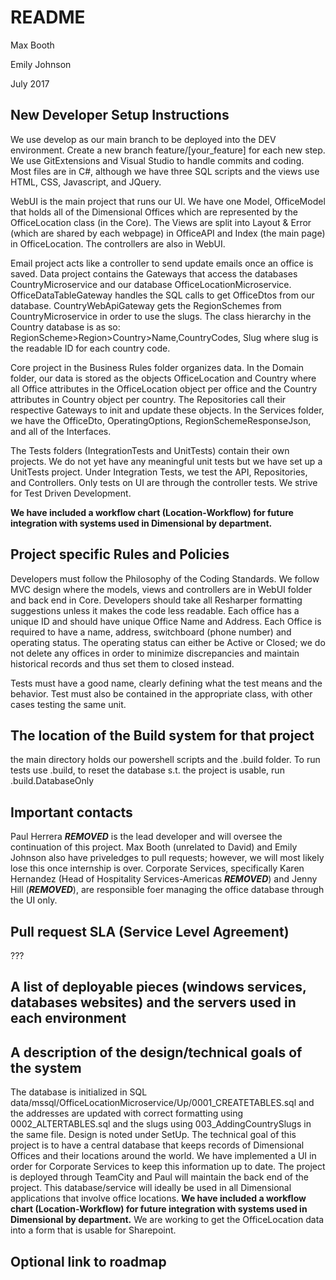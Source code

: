 # README

Max Booth

Emily Johnson

July 2017



## New Developer Setup Instructions
We use develop as our main branch to be deployed into the DEV environment. Create a new branch feature/[your_feature] 
for each new step. We use GitExtensions and Visual Studio to handle commits and coding. Most files are 
in C#, although we have three SQL scripts and the views use HTML, CSS, Javascript, and JQuery.

WebUI is the main project that runs our UI. We have one Model, OfficeModel that holds all of the Dimensional 
Offices which are represented by the OfficeLocation class (in the Core). The Views are split into Layout 
& Error (which are shared by each webpage) in OfficeAPI and Index (the main page) in OfficeLocation. The 
controllers are also in WebUI.

Email project acts like a controller to send update emails once an office is saved.
Data project contains the Gateways that access the databases CountryMicroservice and our database 
OfficeLocationMicroservice. OfficeDataTableGateway handles the SQL calls to get OfficeDtos from our 
database. CountryWebApiGateway gets the RegionSchemes from CountryMicroservice in order to use the 
slugs. The class hierarchy in the Country database is as so: RegionScheme>Region>Country>Name,CountryCodes,
Slug where slug is the readable ID for each country code.

Core project in the Business Rules folder organizes data. In the Domain folder, our data is stored as the objects 
OfficeLocation and Country where all Office attributes in the OfficeLocation object per office 
and the Country attributes in Country object per country. The Repositories call their respective Gateways 
to init and update these objects.
In the Services folder, we have the OfficeDto, OperatingOptions, RegionSchemeResponseJson, and all of the Interfaces.

The Tests folders (IntegrationTests and UnitTests) contain their own projects. We do not yet have any 
meaningful unit tests but we have set up a UnitTests project. Under Integration Tests, we test the API, 
Repositories, and Controllers. Only tests on UI are through the controller tests. We strive for Test Driven 
Development.

**We have included a workflow chart (Location-Workflow) for future integration with systems used in 
Dimensional by department.**

## Project specific Rules and Policies
Developers must follow the Philosophy of the Coding Standards. We follow MVC design where the models, views 
and controllers are in WebUI folder and back end in Core. Developers should take all Resharper formatting 
suggestions unless it makes the code less readable. Each office has a unique ID and should have unique Office 
Name and Address. Each Office is required to have a name, address, switchboard (phone number) and operating 
status. The operating status can either be Active or Closed; we do not delete any offices in order to minimize 
discrepancies and maintain historical records and thus set them to closed instead.

Tests must have a good name, clearly defining what the test means and the behavior. Test must also be contained 
in the appropriate class, with other cases testing the same unit.

## The location of the Build system for that project
the main directory holds our powershell scripts and the .build folder. To run tests use .build, to 
reset the database s.t. the project is usable, run .build.DatabaseOnly

## Important contacts 
Paul Herrera ***REMOVED*** is the lead developer and will oversee the continuation of 
this project. Max Booth (unrelated to David) and Emily Johnson also have priveledges to pull requests;
however, we will most likely lose this once internship is over. Corporate Services, specifically Karen 
Hernandez (Head of Hospitality Services-Americas ***REMOVED***) and Jenny Hill 
(***REMOVED***), are responsible foer managing the office database through the UI only.

## Pull request SLA (Service Level Agreement)
???

## A list of deployable pieces (windows services, databases websites) and the servers used in each environment

## A description of the design/technical goals of the system
The database is initialized in SQL data/mssql/OfficeLocationMicroservice/Up/0001_CREATETABLES.sql 
and the addresses are updated with correct formatting using 0002_ALTERTABLES.sql and the slugs using 
003_AddingCountrySlugs in the same file. Design is noted under SetUp. The technical goal of this project 
is to have a central database that keeps records of Dimensional Offices and their locations around the world. 
We have implemented a UI in order for Corporate Services to keep this information up to date. The project is 
deployed through TeamCity and Paul will maintain the back end of the project. This database/service will 
ideally be used in all Dimensional applications that involve office locations. **We have included a workflow 
chart (Location-Workflow) for future integration with systems used in Dimensional by department.** We are working 
to get the OfficeLocation data into a form that is usable for Sharepoint.


## Optional link to roadmap